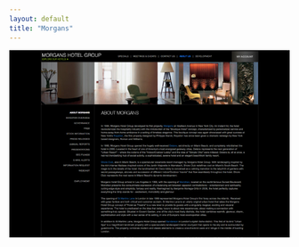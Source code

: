 ```yaml
---
layout: default
title: "Morgans"
---
```

[![Morgans](/assets/portfolio/morgans.png)](/assets/portfolio/morgans.png)
